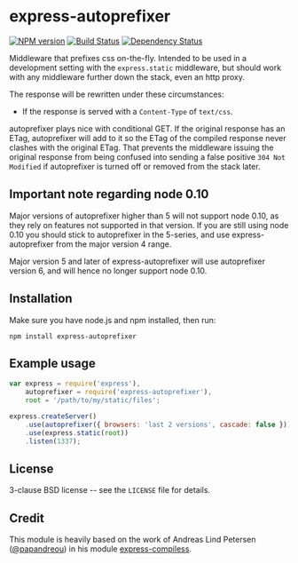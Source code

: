 # express-autoprefixer


[![NPM version](https://badge.fury.io/js/express-autoprefixer.svg)](http://badge.fury.io/js/express-autoprefixer)
[![Build Status](https://travis-ci.org/gustavnikolaj/express-autoprefixer.svg?branch=master)](https://travis-ci.org/gustavnikolaj/express-autoprefixer)
[![Dependency Status](https://david-dm.org/gustavnikolaj/express-autoprefixer.png)](https://david-dm.org/gustavnikolaj/express-autoprefixer)

Middleware that prefixes css on-the-fly. Intended to be used in a
development setting with the `express.static` middleware, but should
work with any middleware further down the stack, even an http proxy.

The response will be rewritten under these circumstances:

* If the response is served with a `Content-Type` of `text/css`.

autoprefixer plays nice with conditional GET. If the original response
has an ETag, autoprefixer will add to it so the ETag of the compiled
response never clashes with the original ETag. That prevents the
middleware issuing the original response from being confused into
sending a false positive `304 Not Modified` if autoprefixer is turned
off or removed from the stack later.

## Important note regarding node 0.10

Major versions of autoprefixer higher than 5 will not support node 0.10, as they
rely on features not supported in that version. If you are still using node 0.10
you should stick to autoprefixer in the 5-series, and use express-autoprefixer
from the major version 4 range.

Major version 5 and later of express-autoprefixer will use autoprefixer version
6, and will hence no longer support node 0.10.

## Installation

Make sure you have node.js and npm installed, then run:

    npm install express-autoprefixer

## Example usage

```javascript
var express = require('express'),
    autoprefixer = require('express-autoprefixer'),
    root = '/path/to/my/static/files';

express.createServer()
    .use(autoprefixer({ browsers: 'last 2 versions', cascade: false }))
    .use(express.static(root))
    .listen(1337);
```

## License

3-clause BSD license -- see the `LICENSE` file for details.

## Credit

This module is heavily based on the work of Andreas Lind Petersen
([@papandreou](https://github.com/papandreou)) in his module
[express-compiless](https://github.com/papandreou/express-compiless).

